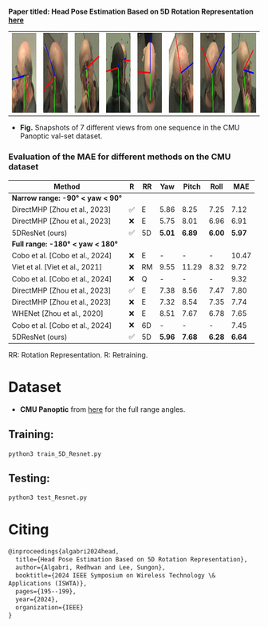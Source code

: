 
**Paper titled: Head Pose Estimation Based on 5D Rotation Representation [here](https://ieeexplore.ieee.org/abstract/document/10651821)**



<table>
<tr>
<td><img src="images/1.jpg" height="160"></td>
<td><img src="images/2.jpg" height="160"></td> 
<td><img src="images/3.jpg" height="160"></td> 
<td><img src="images/4.jpg" height="160"></td> 
<td><img src="images/5.jpg" height="160"></td>
<td><img src="images/6.jpg" height="160"></td> 
<td><img src="images/7.jpg" height="160"></td> 
<td><img src="images/8.jpg" height="160"></td> 
</tr>
</table>

* **Fig.** Snapshots of 7 different views from one sequence in the CMU Panoptic val-set dataset.







### Evaluation of the MAE for different methods on the CMU dataset

| **Method**                                       | **R** | **RR** | **Yaw** | **Pitch** | **Roll** | **MAE** |
|--------------------------------------------------|-------|--------|---------|-----------|----------|---------|
|                                                         **Narrow range: -90° < yaw < 90°**                    |
| DirectMHP [Zhou et al., 2023]                    | ✅     | E      | 5.86    | 8.25      | 7.25     | 7.12    |
| DirectMHP [Zhou et al., 2023]                    | ❌     | E      | 5.75    | 8.01      | 6.96     | 6.91    |
| 5DResNet (ours)                                  | ✅     | 5D     | **5.01**| **6.89**  | **6.00** | **5.97**|
|                                               **Full range: -180° < yaw < 180°**                     |
| Cobo et al. [Cobo et al., 2024]                  | ❌     | E      | -       | -         | -        | 10.47   |
| Viet et al. [Viet et al., 2021]                  | ❌     | RM     | 9.55    | 11.29     | 8.32     | 9.72    |
| Cobo et al. [Cobo et al., 2024]                  | ❌     | Q      | -       | -         | -        | 9.32    |
| DirectMHP [Zhou et al., 2023]                    | ✅     | E      | 7.38    | 8.56      | 7.47     | 7.80    |
| DirectMHP [Zhou et al., 2023]                    | ❌     | E      | 7.32    | 8.54      | 7.35     | 7.74    |
| WHENet [Zhou et al., 2020]                       | ❌     | E      | 8.51    | 7.67      | 6.78     | 7.65    |
| Cobo et al. [Cobo et al., 2024]                  | ❌     | 6D     | -       | -         | -        | 7.45    |
| 5DResNet (ours)                                  | ✅     | 5D     | **5.96**| **7.68**  | **6.28** | **6.64**|

RR: Rotation Representation.
R: Retraining.

# Dataset

* **CMU Panoptic**  from [here](http://domedb.perception.cs.cmu.edu/) for the full range angles.
  


  



## Training:




```
python3 train_5D_Resnet.py
```






## Testing:

```
python3 test_Resnet.py
```



# Citing

```
@inproceedings{algabri2024head,
  title={Head Pose Estimation Based on 5D Rotation Representation},
  author={Algabri, Redhwan and Lee, Sungon},
  booktitle={2024 IEEE Symposium on Wireless Technology \& Applications (ISWTA)},
  pages={195--199},
  year={2024},
  organization={IEEE}
}
```

